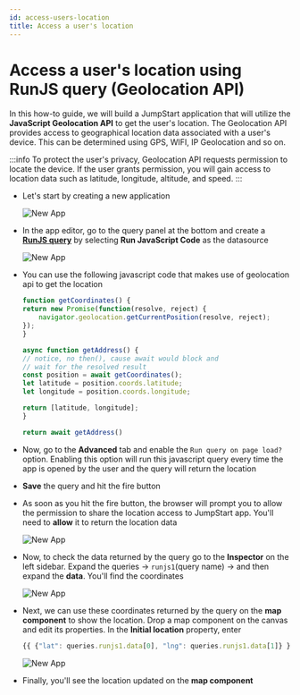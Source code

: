 ```yaml
---
id: access-users-location
title: Access a user's location
---
```


# Access a user's location using RunJS query (Geolocation API)

In this how-to guide, we will build a JumpStart application that will utilize the **JavaScript Geolocation API** to get the user's location. The Geolocation API provides access to geographical location data associated with a user's device. This can be determined using GPS, WIFI, IP Geolocation and so on.

:::info
To protect the user's privacy, Geolocation API requests permission to locate the device. If the user grants permission, you will gain access to location data such as latitude, longitude, altitude, and speed. 
:::

- Let's start by creating a new application

    <div style={{textAlign: 'center'}}>

    <img className="screenshot-full" src="/img/how-to/access-location/newapp.png" alt="New App" />

    </div>

- In the app editor, go to the query panel at the bottom and create a **[RunJS query](/docs/2.10.0/data-sources/run-js/#runjs-query-examples)** by selecting **Run JavaScript Code** as the datasource

    <div style={{textAlign: 'center'}}>

    <img className="screenshot-full" src="/img/how-to/access-location/runjs.png" alt="New App" />

    </div>

- You can use the following javascript code that makes use of geolocation api to get the location

    ```js
    function getCoordinates() {
    return new Promise(function(resolve, reject) {
        navigator.geolocation.getCurrentPosition(resolve, reject);
    });
    }

    async function getAddress() {
    // notice, no then(), cause await would block and 
    // wait for the resolved result
    const position = await getCoordinates(); 
    let latitude = position.coords.latitude;
    let longitude = position.coords.longitude;

    return [latitude, longitude];  
    }

    return await getAddress()
    ```

- Now, go to the **Advanced** tab and enable the `Run query on page load?` option. Enabling this option will run this javascript query every time the app is opened by the user and the query will return the location

- **Save** the query and hit the fire button

- As soon as you hit the fire button, the browser will prompt you to allow the permission to share the location access to JumpStart app. You'll need to **allow** it to return the location data

    <div style={{textAlign: 'center'}}>

    <img className="screenshot-full" src="/img/how-to/access-location/prompt.png" alt="New App" />

    </div>

- Now, to check the data returned by the query go to the **Inspector** on the left sidebar. Expand the queries -> `runjs1`(query name) -> and then expand the **data**. You'll find the coordinates

    <div style={{textAlign: 'center'}}>

    <img className="screenshot-full" src="/img/how-to/access-location/data.png" alt="New App" />

    </div>

- Next, we can use these coordinates returned by the query on the **map component** to show the location. Drop a map component on the canvas and edit its properties. In the **Initial location** property, enter

    ```js
    {{ {"lat": queries.runjs1.data[0], "lng": queries.runjs1.data[1]} }}
    ```

    <div style={{textAlign: 'center'}}>

    <img className="screenshot-full" src="/img/how-to/access-location/map.png" alt="New App" />

    </div>

- Finally, you'll see the location updated on the **map component**

